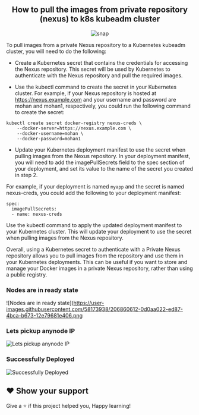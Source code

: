 <div align=center>
  
  ## How to pull the images from private repository (nexus) to k8s kubeadm cluster

  
![snap](https://user-images.githubusercontent.com/58173938/206860260-36910cc2-d650-4f3d-bf97-da10cc517351.png)

</div>


To pull images from a private Nexus repository to a Kubernetes kubeadm cluster, you will need to do the following:

- Create a Kubernetes secret that contains the credentials for accessing the Nexus repository. This secret will be used by Kubernetes to authenticate with the Nexus repository and pull the required images.

- Use the kubectl command to create the secret in your Kubernetes cluster. For example, if your Nexus repository is hosted at https://nexus.example.com and your username and password are mohan and mohan1, respectively, you could run the following command to create the secret:

```
kubectl create secret docker-registry nexus-creds \
    --docker-server=https://nexus.example.com \
    --docker-username=mohan \
    --docker-password=mohan1
```

- Update your Kubernetes deployment manifest to use the secret when pulling images from the Nexus repository. In your deployment manifest, you will need to add the imagePullSecrets field to the spec section of your deployment, and set its value to the name of the secret you created in step 2.

For example, if your deployment is named `myapp` and the secret is named nexus-creds, you could add the following to your deployment manifest:

```
spec:
  imagePullSecrets:
  - name: nexus-creds

```

Use the kubectl command to apply the updated deployment manifest to your Kubernetes cluster. This will update your deployment to use the secret when pulling images from the Nexus repository.

Overall, using a Kubernetes secret to authenticate with a Private Nexus repository allows you to pull images from the repository and use them in your Kubernetes deployments. This can be useful if you want to store and manage your Docker images in a private Nexus repository, rather than using a public registry.

### Nodes are in ready state

![Nodes are in ready state](https://user-images.githubusercontent.com/58173938/206860612-0d0aa022-ed87-4bca-b673-12e79681e406.png

### Lets pickup anynode IP

![Lets pickup anynode IP](https://user-images.githubusercontent.com/58173938/206861007-0ab2ecb0-95e5-4bc0-835b-03405a3080eb.png)

### Successfully Deployed 

![Successfully Deployed](https://user-images.githubusercontent.com/58173938/206861043-50d9074a-7eb6-4e73-a229-33e2e4be02f5.png)

## ❤ Show your support

Give a ⭐️ if this project helped you, Happy learning!
